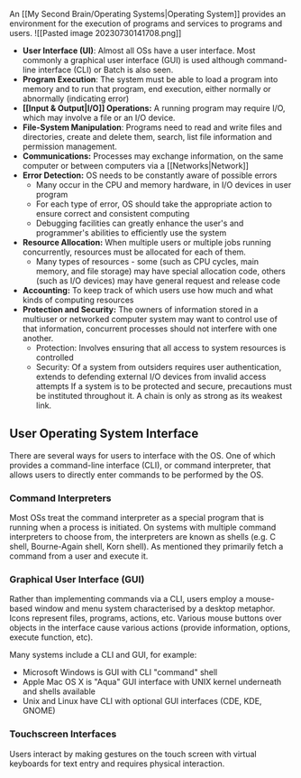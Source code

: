 An [[My Second Brain/Operating Systems|Operating System]] provides an environment for the execution of programs and services to programs and users.
![[Pasted image 20230730141708.png]]
- **User Interface (UI)**: Almost all OSs have a user interface. Most commonly a graphical user interface (GUI) is used although command-line interface (CLI) or Batch is also seen.
- **Program Execution**: The system must be able to load a program into memory and to run that program, end execution, either normally or abnormally (indicating error)
- **[[Input & Output|I/O]] Operations:** A running program may require I/O, which may involve a file or an I/O device.
- **File-System Manipulation**: Programs need to read and write files and directories, create and delete them, search, list file information and permission management.
- **Communications:** Processes may exchange information, on the same computer or between computers via a [[Networks|Network]]
- **Error Detection:** OS needs to be constantly aware of possible errors
	- Many occur in the CPU and memory hardware, in I/O devices in user program
	- For each type of error, OS should take the appropriate action to ensure correct and consistent computing
	- Debugging facilities can greatly enhance the user's and programmer's abilities to efficiently use the system
- **Resource Allocation:** When multiple users or multiple jobs running concurrently, resources must be allocated for each of them.
	- Many types of resources - some (such as CPU cycles, main memory, and file storage) may have special allocation code, others (such as I/O devices) may have general request and release code
- **Accounting:** To keep track of which users use how much and what kinds of computing resources
- **Protection and Security:** The owners of information stored in a multiuser or networked computer system may want to control use of that information, concurrent processes should not interfere with one another.
	- Protection: Involves ensuring that all access to system resources is controlled
	- Security: Of a system from outsiders requires user authentication, extends to defending external I/O devices from invalid access attempts
	If a system is to be protected and secure, precautions must be instituted throughout it. A chain is only as strong as its weakest link.

## User Operating System Interface
There are several ways for users to interface with the OS. One of which provides a command-line interface (CLI), or command interpreter, that allows users to directly enter commands to be performed by the OS.

### Command Interpreters
Most OSs treat the command interpreter as a special program that is running when a process is initiated. On systems with multiple command interpreters to choose from, the interpreters are known as shells (e.g. C shell, Bourne-Again shell, Korn shell). As mentioned they primarily fetch a command from a user and execute it.

### Graphical User Interface (GUI)
Rather than implementing commands via a CLI, users employ a mouse-based window and menu system characterised by a desktop metaphor. Icons represent files, programs, actions, etc. Various mouse buttons over objects in the interface cause various actions (provide information, options, execute function, etc).

Many systems include a CLI and GUI, for example:
- Microsoft Windows is GUI with CLI "command" shell
- Apple Mac OS X is "Aqua" GUI interface with UNIX kernel underneath and shells available
- Unix and Linux have CLI with optional GUI interfaces (CDE, KDE, GNOME)

### Touchscreen Interfaces
Users interact by making gestures on the touch screen with virtual keyboards for text entry and requires physical interaction. 
